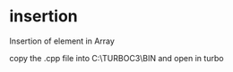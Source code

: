 # insertion
Insertion of element in Array



copy the .cpp file into 
C:\TURBOC3\BIN
and open in turbo
